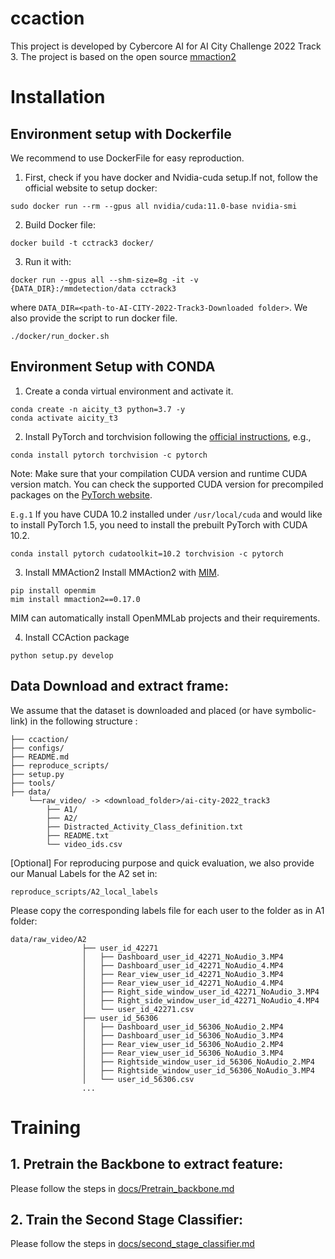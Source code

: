 # ccaction
This project is developed by Cybercore AI for AI City Challenge 2022 Track 3.
The project is based on the open source [mmaction2](https://github.com/open-mmlab/mmaction2)

# Installation
## Environment setup with Dockerfile
We recommend to use DockerFile for easy reproduction.
1. First, check if you have docker and Nvidia-cuda setup.If not, follow the official website to setup docker:
  ```
  sudo docker run --rm --gpus all nvidia/cuda:11.0-base nvidia-smi
  ```
2. Build Docker file: 
  ```
  docker build -t cctrack3 docker/ 
  ```
3. Run it with:
  ```
  docker run --gpus all --shm-size=8g -it -v {DATA_DIR}:/mmdetection/data cctrack3
  ```
  where `DATA_DIR=<path-to-AI-CITY-2022-Track3-Downloaded folder>`. We also provide the script to run docker file.
  ```
  ./docker/run_docker.sh 
  ```


## Environment Setup with CONDA
1. Create a conda virtual environment and activate it.

```shell
conda create -n aicity_t3 python=3.7 -y
conda activate aicity_t3
```

2. Install PyTorch and torchvision following the [official instructions](https://pytorch.org/), e.g.,

```shell
conda install pytorch torchvision -c pytorch
```
Note: Make sure that your compilation CUDA version and runtime CUDA version match.
You can check the supported CUDA version for precompiled packages on the [PyTorch website](https://pytorch.org/).

`E.g.1` If you have CUDA 10.2 installed under `/usr/local/cuda` and would like to install PyTorch 1.5,
you need to install the prebuilt PyTorch with CUDA 10.2.

```shell
conda install pytorch cudatoolkit=10.2 torchvision -c pytorch
```
3. Install MMAction2
Install MMAction2 with [MIM](https://github.com/open-mmlab/mim).

```shell
pip install openmim
mim install mmaction2==0.17.0
```
MIM can automatically install OpenMMLab projects and their requirements.

4. Install CCAction package
```shell
python setup.py develop
```

## Data Download and extract frame:
We assume that the dataset is downloaded and placed (or have symbolic-link) in the following structure :
```
├── ccaction/
├── configs/
├── README.md
├── reproduce_scripts/
├── setup.py
├── tools/
├── data/ 
    └──raw_video/ -> <download_folder>/ai-city-2022_track3
        ├── A1/
        ├── A2/
        ├── Distracted_Activity_Class_definition.txt
        ├── README.txt
        └── video_ids.csv
```

[Optional] For reproducing purpose and quick evaluation, we also provide our Manual Labels for the A2 set in:
```
reproduce_scripts/A2_local_labels
```        
Please copy the corresponding labels file for each user to the folder as in A1 folder:
```
data/raw_video/A2
                ├── user_id_42271
                │   ├── Dashboard_user_id_42271_NoAudio_3.MP4
                │   ├── Dashboard_user_id_42271_NoAudio_4.MP4
                │   ├── Rear_view_user_id_42271_NoAudio_3.MP4
                │   ├── Rear_view_user_id_42271_NoAudio_4.MP4
                │   ├── Right_side_window_user_id_42271_NoAudio_3.MP4
                │   ├── Right_side_window_user_id_42271_NoAudio_4.MP4
                │   └── user_id_42271.csv
                ├── user_id_56306
                │   ├── Dashboard_user_id_56306_NoAudio_2.MP4
                │   ├── Dashboard_user_id_56306_NoAudio_3.MP4
                │   ├── Rear_view_user_id_56306_NoAudio_2.MP4
                │   ├── Rear_view_user_id_56306_NoAudio_3.MP4
                │   ├── Rightside_window_user_id_56306_NoAudio_2.MP4
                │   ├── Rightside_window_user_id_56306_NoAudio_3.MP4
                │   └── user_id_56306.csv
                ...
```
# Training 

## 1. Pretrain the Backbone to extract feature:
Please follow the steps in [docs/Pretrain_backbone.md](docs/Pretrain_backbone.md)
## 2. Train the Second Stage Classifier:
Please follow the steps in [docs/second_stage_classifier.md](docs/second_stage_classifier.md)
